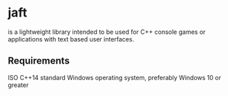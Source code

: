 # jaft
is a lightweight library intended to be used for C++ console games or applications with text based user interfaces.

## Requirements
ISO C++14 standard
Windows operating system, preferably Windows 10 or greater
